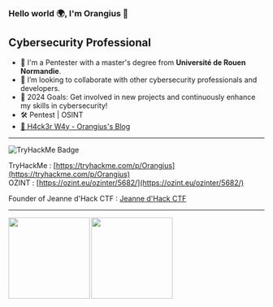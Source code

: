 ### Hello world 🌍, I'm Orangius 👋 

## Cybersecurity Professional

- 🔐 I'm a Pentester with a master's degree from **Université de Rouen Normandie**.
- 👐 I’m looking to collaborate with other cybersecurity professionals and developers.
- 🥅 2024 Goals: Get involved in new projects and continuously enhance my skills in cybersecurity!
- 🛠 Pentest | OSINT
- [👾 H4ck3r W4y - Orangius's Blog](https://orangius.gitbook.io/h4ck3r-w4y)

---

![TryHackMe Badge](https://tryhackme-badges.s3.amazonaws.com/Orangius.png)

TryHackMe : [https://tryhackme.com/p/Orangius](https://tryhackme.com/p/Orangius)  
OZINT : [https://ozint.eu/ozinter/5682/](https://ozint.eu/ozinter/5682/)

Founder of Jeanne d'Hack CTF : [Jeanne d'Hack CTF](https://www.linkedin.com/company/jeanne-d-hack-ctf/)

---

<div>
  <a href="https://twitter.com/ExpLang_Cn">
    <img align="left" height="160" src="https://github-readme-stats.vercel.app/api/top-langs/?username=Orangiuss&layout=compact" />
  </a>
  <a href="https://twitter.com/ExpLang_Cn">
    <img align="left" height="160" src="https://github-readme-stats.vercel.app/api?username=Orangiuss&show_icons=true&count_private=true" />
  </a>
</div>
